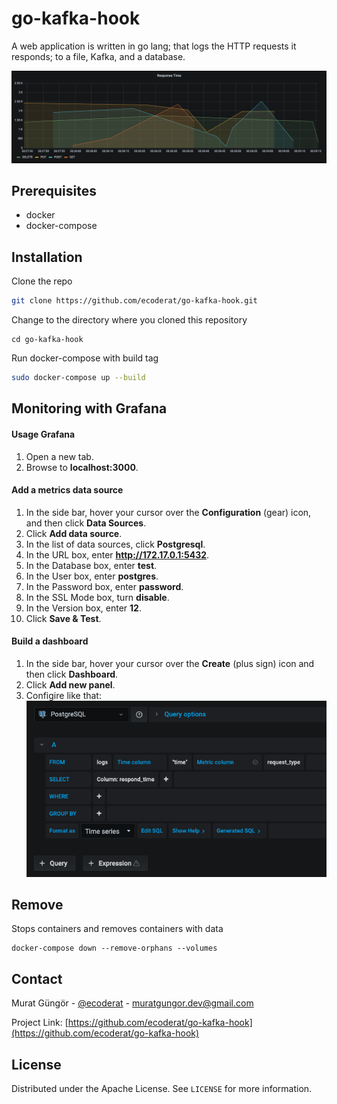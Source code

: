 # go-kafka-hook

A web application is written in go lang; that logs the HTTP requests it responds; to a file, Kafka, and a database.


![](https://github.com/ecoderat/go-kafka-hook/blob/master/ui/static/img/readme-grafana-graphic.png?raw=true)


## Prerequisites
- docker
- docker-compose


## Installation
Clone the repo
```bash
git clone https://github.com/ecoderat/go-kafka-hook.git
```
Change to the directory where you cloned this repository
```
cd go-kafka-hook
```
Run docker-compose with build tag
```bash
sudo docker-compose up --build
```


## Monitoring with Grafana
#### Usage Grafana
1. Open a new tab.
1. Browse to **localhost:3000**.

#### Add a metrics data source
1. In the side bar, hover your cursor over the **Configuration** (gear) icon, and then click **Data Sources**.
1. Click **Add data source**. 
1. In the list of data sources, click **Postgresql**.
1. In the URL box, enter **http://172.17.0.1:5432**.
1. In the Database box, enter **test**.
1. In the User box, enter **postgres**.
1. In the Password box, enter **password**.
1. In the SSL Mode box, turn **disable**.
1. In the Version box, enter **12**.
1. Click **Save & Test**.

#### Build a dashboard
1. In the side bar, hover your cursor over the **Create** (plus sign) icon and then click **Dashboard**.
1. Click **Add new panel**.
2. Configire like that:
![](https://github.com/ecoderat/go-kafka-hook/blob/master/ui/static/img/readme-grafana-query.png?raw=true)


## Remove
Stops containers and removes containers with data
```
docker-compose down --remove-orphans --volumes
```
## Contact

Murat Güngör - [@ecoderat](https://twitter.com/ecoderat) - muratgungor.dev@gmail.com

Project Link: [https://github.com/ecoderat/go-kafka-hook](https://github.com/ecoderat/go-kafka-hook)


## License

Distributed under the Apache License. See `LICENSE` for more information.